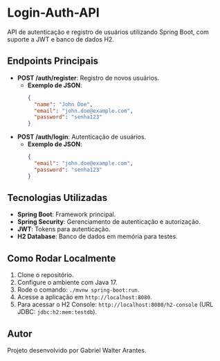 # Login-Auth-API

API de autenticação e registro de usuários utilizando Spring Boot, com suporte a JWT e banco de dados H2.

## Endpoints Principais
- **POST /auth/register**: Registro de novos usuários.
  - **Exemplo de JSON**:
    ```json
    {
      "name": "John Doe",
      "email": "john.doe@example.com",
      "password": "senha123"
    }
    ```
- **POST /auth/login**: Autenticação de usuários.
  - **Exemplo de JSON**:
    ```json
    {
      "email": "john.doe@example.com",
      "password": "senha123"
    }
    ```

## Tecnologias Utilizadas
- **Spring Boot**: Framework principal.
- **Spring Security**: Gerenciamento de autenticação e autorização.
- **JWT**: Tokens para autenticação.
- **H2 Database**: Banco de dados em memória para testes.

## Como Rodar Localmente
1. Clone o repositório.
2. Configure o ambiente com Java 17.
3. Rode o comando: `./mvnw spring-boot:run`.
4. Acesse a aplicação em `http://localhost:8080`.
5. Para acessar o H2 Console: `http://localhost:8080/h2-console` (URL JDBC: `jdbc:h2:mem:testdb`).

## Autor
Projeto desenvolvido por Gabriel Walter Arantes.

